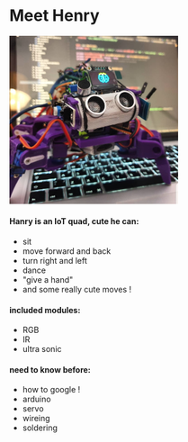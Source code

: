 # Meet Henry
<img src="https://github.com/SkyWallkeRed/Henry_IoT_Spider_Quad/blob/master/Screen%20Shot%202020-08-24%20at%2011.15.32.png" width="300">

#### Hanry is an IoT quad, cute he can:
* sit 
* move forward and back
* turn right and left
* dance
* "give a hand"
* and some really cute moves ! 

#### included modules:
* RGB
* IR
* ultra sonic

#### need to know before:
* how to google !
* arduino 
* servo
* wireing
* soldering
